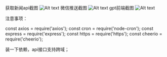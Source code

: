 获取新闻api截图
![Alt text](image.png)
微信推送截图
![Alt text](image-1.png)
gpt前端截图
![Alt text](image-2.png)

注意事项：

const axios = require('axios');
const cron = require('node-cron');
const express = require('express');
const https = require('https');
const cheerio = require('cheerio');

装一下依赖，api接口支持跨域；
